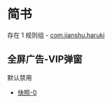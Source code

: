 # 简书

存在 1 规则组 - [com.jianshu.haruki](/src/apps/com.jianshu.haruki.ts)

## 全屏广告-VIP弹窗

默认禁用

- [快照-0](https://i.gkd.li/import/13327286)
